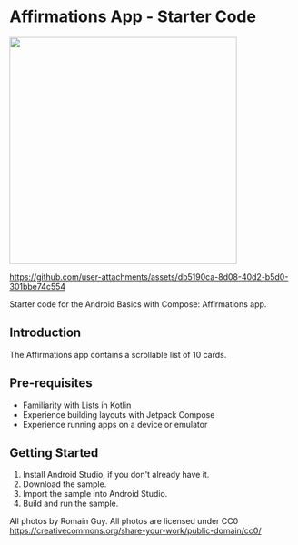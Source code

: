 Affirmations App - Starter Code
================================
<img src="https://github.com/user-attachments/assets/191166f7-f784-4ac7-9c01-d58647afa8ec" width="400">

https://github.com/user-attachments/assets/db5190ca-8d08-40d2-b5d0-301bbe74c554



Starter code for the Android Basics with Compose: Affirmations app.


Introduction
------------
The Affirmations app contains a scrollable list of 10 cards.


Pre-requisites
--------------
* Familiarity with Lists in Kotlin
* Experience building layouts with Jetpack Compose
* Experience running apps on a device or emulator


Getting Started
---------------
1. Install Android Studio, if you don't already have it.
2. Download the sample.
3. Import the sample into Android Studio.
4. Build and run the sample.

All photos by Romain Guy. All photos are licensed under CC0 https://creativecommons.org/share-your-work/public-domain/cc0/
